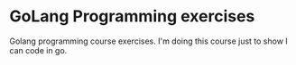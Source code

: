# GoLang Programming exercises

Golang programming course exercises. I'm doing this course just to show I can code in go.